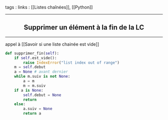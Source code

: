 tags : 
links : [[Listes chaînées]], [[Python]]

****

<h2 style="text-align: center;"> Supprimer un élément à la fin de la LC </h2>

****

appel à [[Savoir si une liste chainée est vide]]

```python
def supprimer_fin(self):
	if self.est_vide():
		raise IndexError("list index out of range")
	m = self.debut
	a = None # avant dernier
	while m.suiv is not None:
		a = m
		m = m.suiv
	if a is None:
		self.debut = None
		return
	else:
		a.suiv = None
		return a
```

